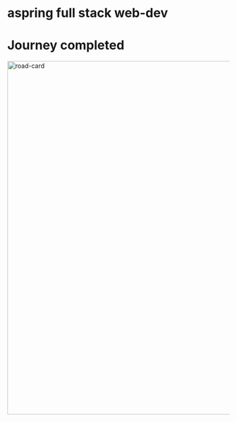 
# aspring full stack web-dev
# Journey completed

<img width="800" height="800" alt="road-card" src="https://github.com/user-attachments/assets/111dfa89-35ba-4306-a80a-dfcb829b22c4" />

